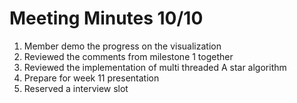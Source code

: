 # Meeting Minutes 10/10

1. Member demo the progress on the visualization
2. Reviewed the comments from milestone 1 together
3. Reviewed the implementation of multi threaded A star algorithm
4. Prepare for week 11 presentation
5. Reserved a interview slot